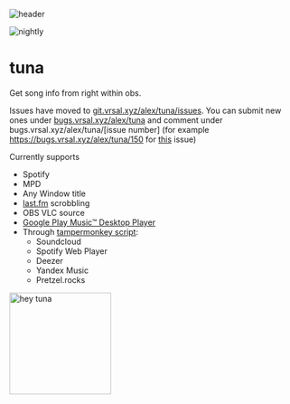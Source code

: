 ![header](https://obsproject.com/forum/attachments/screenshot_20201013_230446-jpg.62004/ "tuna running on obs linux")

![nightly](https://github.com/univrsal/tuna/workflows/nightly/badge.svg)

# tuna
Get song info from right within obs.

Issues have moved to [git.vrsal.xyz/alex/tuna/issues](https://git.vrsal.xyz/alex/tuna/issues). You can submit new ones under [bugs.vrsal.xyz/alex/tuna](https://bugs.vrsal.xyz/alex/tuna) and comment under bugs.vrsal.xyz/alex/tuna/[issue number] (for example https://bugs.vrsal.xyz/alex/tuna/150 for [this](https://git.vrsal.xyz/alex/tuna/issues/150) issue)
    
Currently supports
- Spotify
- MPD
- Any Window title
- [last.fm](https://last.fm) scrobbling
- OBS VLC source
- [Google Play Music™ Desktop Player](https://github.com/MarshallOfSound/Google-Play-Music-Desktop-Player-UNOFFICIAL-)
- Through [tampermonkey script](https://github.com/univrsal/tuna/raw/master/deps/tuna_browser.user.js):
    - Soundcloud 
    - Spotify Web Player
    - Deezer
    - Yandex Music
    - Pretzel.rocks

<img src="src/gui/images/tuna.png" alt="hey tuna" width="180px">
